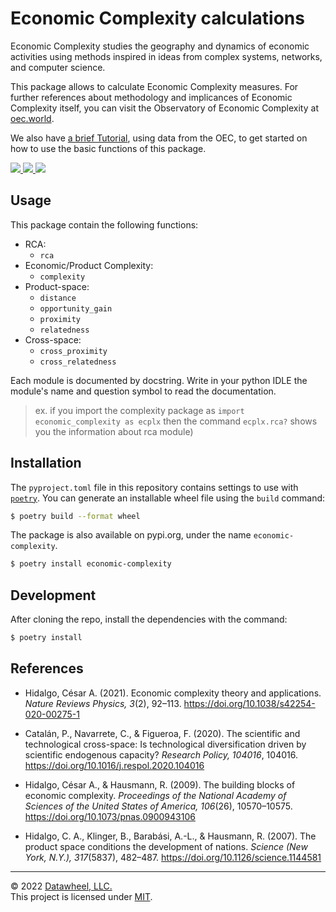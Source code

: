 # Economic Complexity calculations

Economic Complexity studies the geography and dynamics of economic activities using methods inspired in ideas from complex systems, networks, and computer science.

This package allows to calculate Economic Complexity measures. For further references about methodology and implicances of Economic Complexity itself, you can visit the Observatory of Economic Complexity at [oec.world](https://oec.world/en/resources/methods#economic-complexity).

We also have [a brief Tutorial](./docs/TUTORIAL.ipynb), using data from the OEC, to get started on how to use the basic functions of this package.

<a href="https://github.com/Datawheel/py-economic-complexity/blob/main/LICENSE">
  <img src="https://flat.badgen.net/github/license/Datawheel/py-economic-complexity" />
</a>
<a href="https://github.com/Datawheel/py-economic-complexity/issues">
  <img src="https://flat.badgen.net/github/issues/Datawheel/py-economic-complexity" />
</a>
<a href="https://pypi.org/project/economic-complexity/">
  <img src="https://flat.badgen.net/pypi/v/economic-complexity" />
</a>

## Usage

This package contain the following functions:

* RCA:
  - `rca`
* Economic/Product Complexity:
  - `complexity`
* Product-space:
  - `distance`
  - `opportunity_gain`
  - `proximity`
  - `relatedness`
* Cross-space:
  - `cross_proximity`
  - `cross_relatedness`

Each module is documented by docstring. Write in your python IDLE the module's name and question symbol to read the documentation.
> ex. if you import the complexity package as `import economic_complexity as ecplx` then the command `ecplx.rca?` shows you the information about rca module)

## Installation

The `pyproject.toml` file in this repository contains settings to use with [`poetry`](https://python-poetry.org/). You can generate an installable wheel file using the `build` command:

```bash
$ poetry build --format wheel
```

The package is also available on pypi.org, under the name `economic-complexity`.

```bash
$ poetry install economic-complexity
```

## Development

After cloning the repo, install the dependencies with the command:

```bash
$ poetry install
```

## References

* Hidalgo, César A. (2021). Economic complexity theory and applications. _Nature Reviews Physics, 3_(2), 92–113. https://doi.org/10.1038/s42254-020-00275-1

* Catalán, P., Navarrete, C., & Figueroa, F. (2020). The scientific and technological cross-space: Is technological diversification driven by scientific endogenous capacity? _Research Policy, 104016_, 104016. https://doi.org/10.1016/j.respol.2020.104016

* Hidalgo, César A., & Hausmann, R. (2009). The building blocks of economic complexity. _Proceedings of the National Academy of Sciences of the United States of America, 106_(26), 10570–10575. https://doi.org/10.1073/pnas.0900943106

* Hidalgo, C. A., Klinger, B., Barabási, A.-L., & Hausmann, R. (2007). The product space conditions the development of nations. _Science (New York, N.Y.), 317_(5837), 482–487. https://doi.org/10.1126/science.1144581

---
&copy; 2022 [Datawheel, LLC.](https://www.datawheel.us/)  
This project is licensed under [MIT](./LICENSE).

